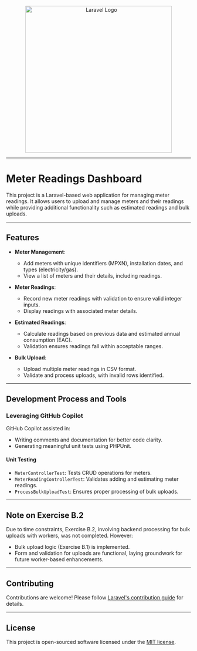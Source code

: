 <p align="center"><a href="https://laravel.com" target="_blank"><img src="https://raw.githubusercontent.com/laravel/art/master/logo-lockup/5%20SVG/2%20CMYK/1%20Full%20Color/laravel-logolockup-cmyk-red.svg" width="400" alt="Laravel Logo"></a></p>

---

# Meter Readings Dashboard

This project is a Laravel-based web application for managing meter readings. It allows users to upload and manage meters and their readings while providing additional functionality such as estimated readings and bulk uploads. 

---

## Features

- **Meter Management**:
  - Add meters with unique identifiers (MPXN), installation dates, and types (electricity/gas).
  - View a list of meters and their details, including readings.
  
- **Meter Readings**:
  - Record new meter readings with validation to ensure valid integer inputs.
  - Display readings with associated meter details.

- **Estimated Readings**:
  - Calculate readings based on previous data and estimated annual consumption (EAC).
  - Validation ensures readings fall within acceptable ranges.
  
- **Bulk Upload**:
  - Upload multiple meter readings in CSV format.
  - Validate and process uploads, with invalid rows identified.

---

## Development Process and Tools

### Leveraging GitHub Copilot
GitHub Copilot assisted in:
- Writing comments and documentation for better code clarity.
- Generating meaningful unit tests using PHPUnit.

#### Unit Testing
- `MeterControllerTest`: Tests CRUD operations for meters.
- `MeterReadingControllerTest`: Validates adding and estimating meter readings.
- `ProcessBulkUploadTest`: Ensures proper processing of bulk uploads.

---

## Note on Exercise B.2

Due to time constraints, Exercise B.2, involving backend processing for bulk uploads with workers, was not completed. However:
- Bulk upload logic (Exercise B.1) is implemented.
- Form and validation for uploads are functional, laying groundwork for future worker-based enhancements.

---

## Contributing

Contributions are welcome! Please follow [Laravel's contribution guide](https://laravel.com/docs/10.x/contributions) for details.

---

## License

This project is open-sourced software licensed under the [MIT license](https://opensource.org/licenses/MIT).

